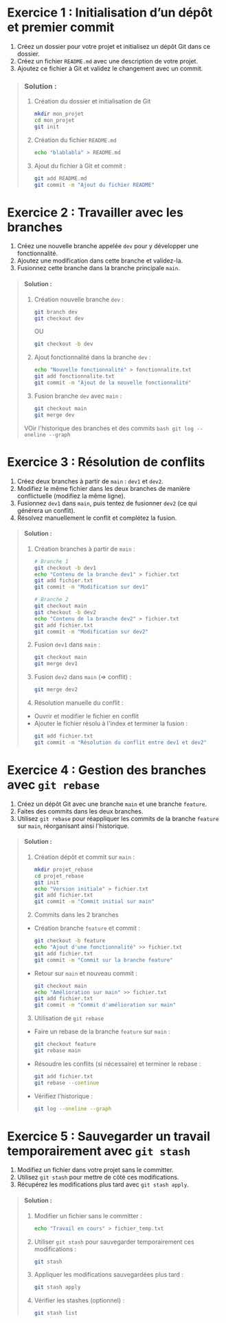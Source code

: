 # Exercice 1 : Initialisation d’un dépôt et premier commit

1. Créez un dossier pour votre projet et initialisez un dépôt Git dans ce dossier.
2. Créez un fichier `README.md` avec une description de votre projet.
3. Ajoutez ce fichier à Git et validez le changement avec un commit.

>### Solution :
>
>1. Création du dossier et initialisation de Git
>    ```bash
>    mkdir mon_projet
>    cd mon_projet
>    git init
>    ```
>
>2. Création du fichier `README.md`
>    ```bash
>    echo "blablabla" > README.md
>    ```
>
>3. Ajout du fichier à Git et commit :
>    ```bash
>    git add README.md
>    git commit -m "Ajout du fichier README"
>    ```

# Exercice 2 : Travailler avec les branches

1. Créez une nouvelle branche appelée `dev` pour y développer une fonctionnalité.
2. Ajoutez une modification dans cette branche et validez-la.
3. Fusionnez cette branche dans la branche principale `main`.

>#### Solution :
>1. Création nouvelle branche `dev` :
>     ```bash
>     git branch dev
>     git checkout dev
>     ```
>     OU
>     ```bash
>     git checkout -b dev
>     ```
>
>2. Ajout fonctionnalité dans la branche `dev` :
>     ```bash
>     echo "Nouvelle fonctionnalité" > fonctionnalite.txt
>     git add fonctionnalite.txt
>     git commit -m "Ajout de la nouvelle fonctionnalité"
>     ```
>
>3. Fusion branche `dev` avec `main` :
>     ```bash
>     git checkout main
>     git merge dev
>     ```
>
>VOir l'historique des branches et des commits
>     ```bash
>     git log --oneline --graph
>     ```

# Exercice 3 : Résolution de conflits

1. Créez deux branches à partir de `main` : `dev1` et `dev2`.
2. Modifiez le même fichier dans les deux branches de manière conflictuelle (modifiez la même ligne).
3. Fusionnez `dev1` dans `main`, puis tentez de fusionner `dev2` (ce qui générera un conflit).
4. Résolvez manuellement le conflit et complétez la fusion.

>#### Solution :
>1. Création branches à partir de `main` :
>     ```bash
>     # Branche 1
>     git checkout -b dev1
>     echo "Contenu de la branche dev1" > fichier.txt
>     git add fichier.txt
>     git commit -m "Modification sur dev1"
>
>     # Branche 2
>     git checkout main
>     git checkout -b dev2
>     echo "Contenu de la branche dev2" > fichier.txt
>     git add fichier.txt
>     git commit -m "Modification sur dev2"
>     ```
>
>2. Fusion `dev1` dans `main` :
>     ```bash
>     git checkout main
>     git merge dev1
>     ```
>
>3. Fusion `dev2` dans `main` (=> conflit) :
>     ```bash
>     git merge dev2
>     ```
>
>4. Résolution manuelle du conflit :
>   - Ouvrir et modifier le fichier en conflit
>   - Ajouter le fichier résolu à l'index et terminer la fusion :
>     ```bash
>     git add fichier.txt
>     git commit -m "Résolution du conflit entre dev1 et dev2"
>     ```

# Exercice 4 : Gestion des branches avec `git rebase`

1. Créez un dépôt Git avec une branche `main` et une branche `feature`.
2. Faites des commits dans les deux branches.
3. Utilisez `git rebase` pour réappliquer les commits de la branche `feature` sur `main`, réorganisant ainsi l'historique.

>#### Solution :
>1. Création dépôt et commit sur `main` :
>     ```bash
>     mkdir projet_rebase
>     cd projet_rebase
>     git init
>     echo "Version initiale" > fichier.txt
>     git add fichier.txt
>     git commit -m "Commit initial sur main"
>     ```
>
>2. Commits dans les 2 branches
>- Création branche `feature` et commit :
>     ```bash
>     git checkout -b feature
>     echo "Ajout d'une fonctionnalité" >> fichier.txt
>     git add fichier.txt
>     git commit -m "Commit sur la branche feature"
>     ```
>
>- Retour sur `main` et nouveau commit :
>     ```bash
>     git checkout main
>     echo "Amélioration sur main" >> fichier.txt
>     git add fichier.txt
>     git commit -m "Commit d'amélioration sur main"
>     ```
>
>3. Utilisation de `git rebase`
>- Faire un rebase de la branche `feature` sur `main` :
>     ```bash
>     git checkout feature
>     git rebase main
>     ```
>
>- Résoudre les conflits (si nécessaire) et terminer le rebase :
>     ```bash
>     git add fichier.txt
>     git rebase --continue
>     ```
>
>- Vérifiez l'historique :
>     ```bash
>     git log --oneline --graph
>     ```

# Exercice 5 : Sauvegarder un travail temporairement avec `git stash`

1. Modifiez un fichier dans votre projet sans le committer.
2. Utilisez `git stash` pour mettre de côté ces modifications.
3. Récupérez les modifications plus tard avec `git stash apply`.

>#### Solution :
>1. Modifier un fichier sans le committer :
>     ```bash
>     echo "Travail en cours" > fichier_temp.txt
>     ```
>
>2. Utiliser `git stash` pour sauvegarder temporairement ces modifications :
>     ```bash
>     git stash
>     ```
>
>3. Appliquer les modifications sauvegardées plus tard :
>     ```bash
>     git stash apply
>     ```
>
>4. Vérifier les stashes (optionnel) :
>     ```bash
>     git stash list
>     ```

